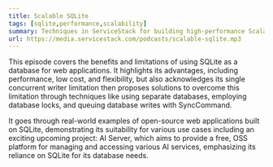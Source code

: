 ```yaml
---
title: Scalable SQLite
tags: [sqlite,performance,scalability]
summary: Techniques in ServiceStack for building high-performance Scalable Web Apps
url: https://media.servicestack.com/podcasts/scalable-sqlite.mp3
---
```


This episode covers the benefits and limitations of using SQLite as a database for web applications. 
It highlights its advantages, including performance, low cost, and flexibility, but also 
acknowledges its single concurrent writer limitation then proposes solutions to overcome this 
limitation through techniques like using separate databases, employing database locks, and queuing 
database writes with SyncCommand. 

It goes through real-world examples of open-source web applications built on SQLite, demonstrating 
its suitability for various use cases including an exciting upcoming project: AI Server, 
which aims to provide a free, OSS platform for managing and accessing various AI services, 
emphasizing its reliance on SQLite for its database needs.